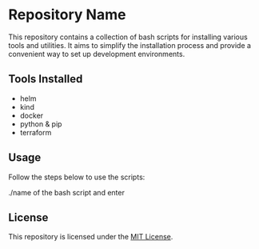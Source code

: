 # Repository Name

This repository contains a collection of bash scripts for installing various tools and utilities. It aims to simplify the installation process and provide a convenient way to set up development environments.

## Tools Installed

- helm
- kind
- docker
- python & pip 
- terraform

## Usage

Follow the steps below to use the scripts:

./name of the bash script and enter 

## License

This repository is licensed under the [MIT License](LICENSE).
